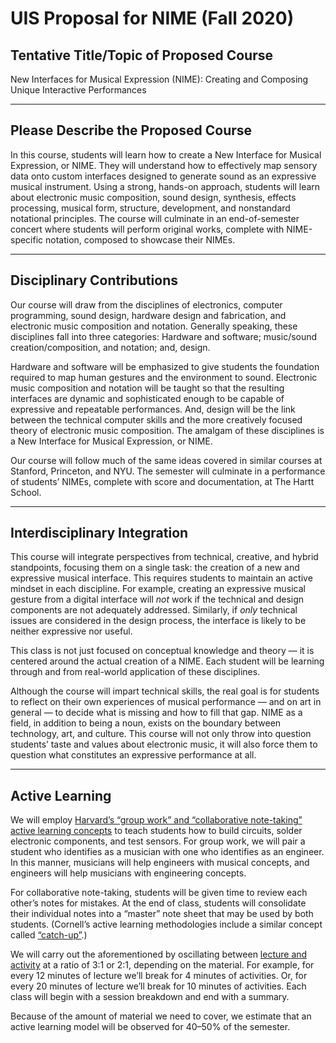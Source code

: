 # UIS Proposal for NIME (Fall 2020)

## Tentative Title/Topic of Proposed Course
New Interfaces for Musical Expression (NIME): Creating and Composing Unique Interactive Performances

---

## Please Describe the Proposed Course
In this course, students will learn how to create a New Interface for Musical Expression, or NIME. They will understand how to effectively map sensory data onto custom interfaces designed to generate sound as an expressive musical instrument. Using a strong, hands-on approach, students will learn about electronic music composition, sound design, synthesis, effects processing, musical form, structure, development, and nonstandard notational principles. The course will culminate in an end-of-semester concert where students will perform original works, complete with NIME-specific notation, composed to showcase their NIMEs.

---

## Disciplinary Contributions
Our course will draw from the disciplines of electronics, computer programming, sound design, hardware design and fabrication, and electronic music composition and notation. Generally speaking, these disciplines fall into three categories: Hardware and software; music/sound creation/composition, and notation; and, design.

Hardware and software will be emphasized to give students the foundation required to map human gestures and the environment to sound. Electronic music composition and notation will be taught so that the resulting interfaces are dynamic and sophisticated enough to be capable of expressive and repeatable performances. And, design will be the link between the technical computer skills and the more creatively focused theory of electronic music composition. The amalgam of these disciplines is a New Interface for Musical Expression, or NIME.

Our course will follow much of the same ideas covered in similar courses at Stanford, Princeton, and NYU. The semester will culminate in a performance of students’ NIMEs, complete with score and documentation, at The Hartt School.

---

## Interdisciplinary Integration
This course will integrate perspectives from technical, creative, and hybrid standpoints, focusing them on a single task: the creation of a new and expressive musical interface. This requires students to maintain an active mindset in each discipline. For example, creating an expressive musical gesture from a digital interface will *not* work if the technical and design components are not adequately addressed. Similarly, if *only* technical issues are considered in the design process, the interface is likely to be neither expressive nor useful.

This class is not just focused on conceptual knowledge and theory — it is centered around the actual creation of a NIME. Each student will be learning through and from real-world application of these disciplines.

Although the course will impart technical skills, the real goal is for students to reflect on their own experiences of musical performance — and on art in general — to decide what is missing and how to fill that gap. NIME as a field, in addition to being a noun, exists on the boundary between technology, art, and culture. This course will not only throw into question students’ taste and values about electronic music, it will also force them to question what constitutes an expressive performance at all.

---

## Active Learning
We will employ [Harvard’s “group work” and “collaborative note-taking” active learning concepts](https://bokcenter.harvard.edu/active-learning) to teach students how to build circuits, solder electronic components, and test sensors. For group work, we will pair a student who identifies as a musician with one who identifies as an engineer. In this manner, musicians will help engineers with musical concepts, and engineers will help musicians with engineering concepts.

For collaborative note-taking, students will be given time to review each other’s notes for mistakes. At the end of class, students will consolidate their individual notes into a “master” note sheet that may be used by both students. (Cornell’s active learning methodologies include a similar concept called [“catch-up”](https://teaching.cornell.edu/resource/getting-started-active-learning-techniques).)

We will carry out the aforementioned by oscillating between [lecture and activity](https://cei.umn.edu/sites/cei.umn.edu/files/upload/active_learning_time_management_approach.jpg) at a ratio of 3:1 or 2:1, depending on the material. For example, for every 12 minutes of lecture we’ll break for 4 minutes of activities. Or, for every 20 minutes of lecture we’ll break for 10 minutes of activities. Each class will begin with a session breakdown and end with a summary.

Because of the amount of material we need to cover, we estimate that an active learning model will be observed for 40–50% of the semester.
